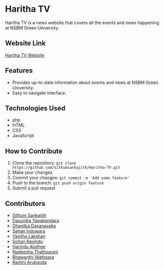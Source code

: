 # Haritha TV

Haritha TV is a news website that covers all the events and news happening at NSBM Green University.

## Website Link
[Haritha TV Website](http://harithatv.liveblog365.com/)

## Features
- Provides up-to-date information about events and news at NSBM Green University.
- Easy to navigate interface.

## Technologies Used
- php
- HTML
- CSS
- JavaScript


## How to Contribute
1. Clone the repository: `git clone https://github.com/Sithumsankajith/Haritha-TV.git`
2. Make your changes
3. Commit your changes: `git commit -m 'Add some feature'`
4. Push to the branch: `git push origin feature`
5. Submit a pull request

## Contributors
- [Sithum Sankajith](https://github.com/sithumsankajith)
- [Dasunika Yapabandara](https://github.com/dasunikayapabandara)
- [Dhanilka Dasanayaka ](https://github.com/dhanilka)
- [Sahan Induwara](https://github.com/)
- [Yasitha Lakshan](https://github.com/)
- [Sohan Ravindu](https://github.com/RavinduSohan)
- [Harindu Aluthge](https://github.com/HarinduAluthge)
- [Nadeesha Thathsarani](https://github.com/nadeeshab2)
- [Bhawanthi Wathsara](https://github.com/bhawanthiwathsara)
- [Ranlini Arukgoda](https://github.com/Viyathmaranlini)


